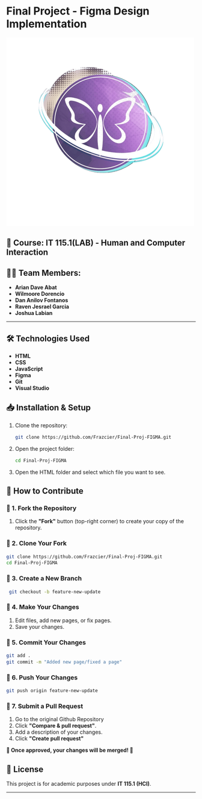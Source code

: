 # Final Project - Figma Design Implementation

![Project Logo](https://github.com/Frazcier/Final-Proj-FIGMA/raw/main/IMAGES/LOGO/for-guthib.png)


## 📅 **Course:** IT 115.1(LAB) - Human and Computer Interaction
## 👩‍💻 **Team Members:**  
- **Arian Dave Abat**  
- **Wilmoore Dorencio**  
- **Dan Anilov Fontanos**  
- **Raven Jesrael Garcia**
- **Joshua Labian**  

---

## **🛠️ Technologies Used**  
- **HTML**  
- **CSS**  
- **JavaScript**  
- **Figma**  
- **Git**  
- **Visual Studio**  


## 📥 Installation & Setup
1. Clone the repository:
   ```sh
   git clone https://github.com/Frazcier/Final-Proj-FIGMA.git
   ```
2. Open the project folder:
   ```sh
   cd Final-Proj-FIGMA
   ```
3. Open the HTML folder and select which file you want to see.


## **🚀 How to Contribute** 

### **🔹 1. Fork the Repository**  
1. Click the **"Fork"** button (top-right corner) to create your copy of the repository.

### **🔹 2. Clone Your Fork**
   ```sh
   git clone https://github.com/Frazcier/Final-Proj-FIGMA.git
   cd Final-Proj-FIGMA
   ```

### **🔹 3. Create a New Branch**
   ```sh
    git checkout -b feature-new-update
   ```

### **🔹 4. Make Your Changes**
1. Edit files, add new pages, or fix pages.
2. Save your changes.

### **🔹 5. Commit Your Changes**
   ```sh
   git add .
   git commit -m "Added new page/fixed a page"
   ```

### **🔹 6. Push Your Changes**
   ```sh
   git push origin feature-new-update
   ```

### **🔹 7. Submit a Pull Request**
1. Go to the original Github Repository
2. Click **"Compare & pull request"**.
3. Add a description of your changes.
4. Click **"Create pull request"**

**🚀 Once approved, your changes will be merged! 🎉**


## 📄 License
This project is for academic purposes under **IT 115.1 (HCI)**.

---
